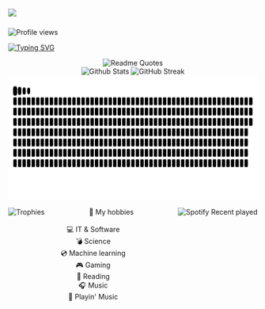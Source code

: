 ## <img src="https://raw.githubusercontent.com/ShadowsAdi/ShadowsAdi/output/banner2.png"/>

![Profile views](https://komarev.com/ghpvc/?username=shadowsadi&label=Views&abbreviated=true&style=plastic&color=brightgreen)
<p align="left">
  <a href="https://git.io/typing-svg"><img src="https://readme-typing-svg.herokuapp.com?font=Fira+Code&weight=300&size=14&pause=1000&color=1DBFF7&random=true&width=435&lines=Interseted+in+self-developing+and+helping+others.;I+love+a+good+challenge.;Counter-Strike+player+and+developer.;Indie+games+enjoyer." alt="Typing SVG" /></a>
</p>

<div align="center">
  <img src="https://readme-jokes.vercel.app/api?type=horizontal&theme=algolia" alt="Readme Quotes">
</div>

<div align="center">
  <img src="https://github-readme-stats.vercel.app/api?username=shadowsadi&show_icons=true&theme=transparent&count_private=true&include_all_commits=true" height="250" width="470" alt="Github Stats">
  <img src="https://github-readme-streak-stats.herokuapp.com/?user=shadowsadi&theme=transparent" height="250" width="500" alt="GitHub Streak">
</div>

<img src="https://raw.githubusercontent.com/ShadowsAdi/ShadowsAdi/output/github-snake-dark.svg" height="250" alt="Snake Animation">
<div>
    <img src="https://github-profile-trophy.vercel.app/?username=shadowsadi&theme=algolia&column=4&row=2" alt="Trophies" align="left">
    <img style="margin-right: auto" src="https://spotify-recently-played-readme.vercel.app/api?user=ieawb61vvdp9oqaimihzgewae&count=5&width=300" height="250" align="right" alt="Spotify Recent played">
  <p align="center">
  💚 My hobbies
    <br>
    <br>
  💻 IT & Software
    <br>
  💣 Science
    <br>
  💿 Machine learning
    <br>
  🎮 Gaming
    <br>
  📖 Reading
    <br>
  🎧 Music
    <br>
  🎸 Playin' Music
  </p>
</div>
